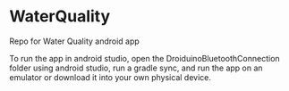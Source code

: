 # WaterQuality

Repo for Water Quality android app

To run the app in android studio, open the DroiduinoBluetoothConnection folder using android studio, run a gradle sync, and run the app on an emulator or download it into your own physical device. 
